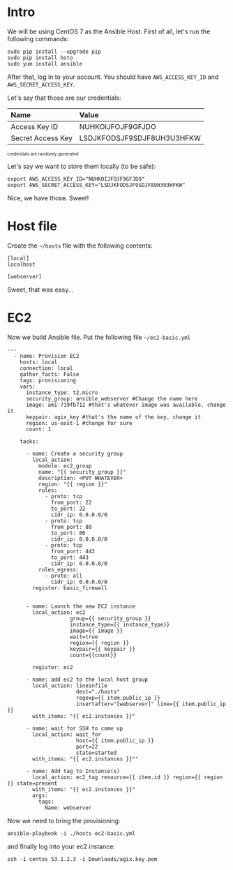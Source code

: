 # Intro

We will be using CentOS 7 as the Ansible Host.
First of all, let's run the following commands:

```
sudo pip install --upgrade pip
sudo pip install boto
sudo yum install ansible
```

After that, log in to your account. You should have
`AWS_ACCESS_KEY_ID` and `AWS_SECRET_ACCESS_KEY`.

Let's say that those are our credentials:

| Name | Value |
| :--- | :--- |
| Access Key ID | NUHKOIJFOJF9GFJDO |
| Secret Access Key | LSDJKFODSJF9SDJF8UH3U3HFKW |

<sub><sup> credentials are randomly generated </sup></sub>

Let's say we want to store them locally (to be safe):

```
export AWS_ACCESS_KEY_ID="NUHKOIJFOJF9GFJDO"
export AWS_SECRET_ACCESS_KEY="LSDJKFODSJF9SDJF8UH3U3HFKW"
```
Nice, we have those. Sweet!

# Host file

Create the `~/hosts` file with the following contents:

```
[local]
localhost

[webserver]
```

Sweet, that was easy...

# EC2

Now we build Ansible file. Put the following file `~/ec2-basic.yml`

```
---
  - name: Provision EC2
    hosts: local
    connection: local
    gather_facts: False
    tags: provisioning
    vars:
      instance_type: t2.micro
      security_group: ansible_webserver #Change the name here
      image: ami-719fb712 #that's whatever image was available, change it
      keypair: agix_key #that's the name of the key, change it
      region: us-east-1 #change for sure
      count: 1

    tasks:

      - name: Create a security group
        local_action:
          module: ec2_group
          name: "{{ security_group }}"
          description: <PUT WHATEVER>
          region: "{{ region }}"
          rules:
            - proto: tcp
              from_port: 22
              to_port: 22
              cidr_ip: 0.0.0.0/0
            - proto: tcp
              from_port: 80
              to_port: 80
              cidr_ip: 0.0.0.0/0
            - proto: tcp
              from_port: 443
              to_port: 443
              cidr_ip: 0.0.0.0/0
          rules_egress:
            - proto: all
              cidr_ip: 0.0.0.0/0
        register: basic_firewall


      - name: Launch the new EC2 instance
        local_action: ec2
                    group={{ security_group }}
                    instance_type={{ instance_type}}
                    image={{ image }}
                    wait=true
                    region={{ region }}
                    keypair={{ keypair }}
                    count={{count}}

        register: ec2

      - name: add ec2 to the local host group
        local_action: lineinfile
                      dest="./hosts"
                      regexp={{ item.public_ip }}
                      insertafter="[webserver]" line={{ item.public_ip }}
        with_items: "{{ ec2.instances }}"

      - name: wait for SSH to come up
        local_action: wait_for
                      host={{ item.public_ip }}
                      port=22
                      state=started
        with_items: "{{ ec2.instances }}""

      - name: Add tag to Instance(s)
        local_action: ec2_tag resource={{ item.id }} region={{ region }} state=present
        with_items: "{{ ec2.instances }}"
        args:
          tags:
            Name: webserver
```

Now we need to bring the provisioning:

`ansible-playbook -i ./hosts ec2-basic.yml`

and finally log into your ec2 instance:

`ssh -1 centos 53.1.2.3 -i Downloads/agix.key.pem`

